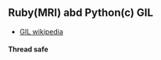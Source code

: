 ## Ruby(MRI) abd Python(c) GIL

* [GIL wikipedia](http://en.wikipedia.org/wiki/Global_Interpreter_Lock)


#### Thread safe


